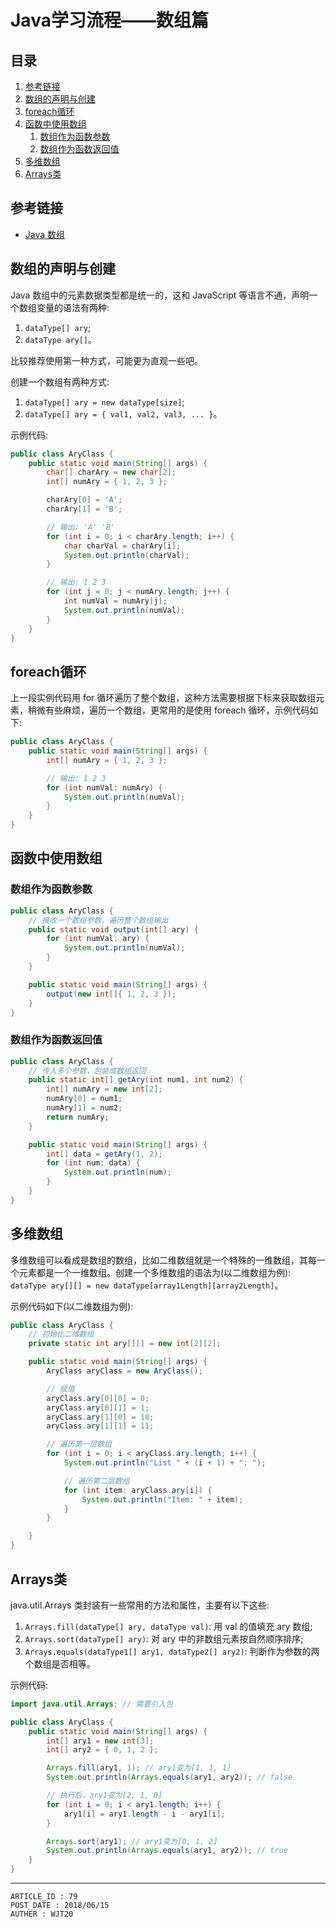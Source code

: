 
# Java学习流程——数组篇 #

## 目录 ##

1. [参考链接](.#href1)
2. [数组的声明与创建](.#href2)
3. [foreach循环](.#href3)
4. [函数中使用数组](.#href4)
    1. [数组作为函数参数](.#href4-1)
    2. [数组作为函数返回值](.#href4-2)
5. [多维数组](.#href5)
6. [Arrays类](.#href6)

## <a name="href1">参考链接</a> ##

- [Java 数组](http://www.runoob.com/java/java-array.html)

## <a name="href2">数组的声明与创建</a> ##

Java 数组中的元素数据类型都是统一的，这和 JavaScript 等语言不通，声明一个数组变量的语法有两种:

1. `dataType[] ary`;
2. `dataType ary[]`。

比较推荐使用第一种方式，可能更为直观一些吧。

创建一个数组有两种方式:

1. `dataType[] ary = new dataType[size]`;
2. `dataType[] ary = { val1, val2, val3, ... }`。

示例代码:

```Java
public class AryClass {
    public static void main(String[] args) {
        char[] charAry = new char[2];
        int[] numAry = { 1, 2, 3 };

        charAry[0] = 'A';
        charAry[1] = 'B';

        // 输出: 'A' 'B'
        for (int i = 0; i < charAry.length; i++) {
            char charVal = charAry[i];
            System.out.println(charVal);
        }

        // 输出: 1 2 3
        for (int j = 0; j < numAry.length; j++) {
            int numVal = numAry[j];
            System.out.println(numVal);
        }
    }
}
```

## <a name="href3">foreach循环</a> ##

上一段实例代码用 for 循环遍历了整个数组，这种方法需要根据下标来获取数组元素，稍微有些麻烦，遍历一个数组，更常用的是使用 foreach 循环，示例代码如下:

```Java
public class AryClass {
    public static void main(String[] args) {
        int[] numAry = { 1, 2, 3 };

        // 输出: 1 2 3
        for (int numVal: numAry) {
            System.out.println(numVal);
        }
    }
}
```

## <a name="href4">函数中使用数组</a> ##

### <a name="href4-1">数组作为函数参数</a> ###

```Java
public class AryClass {
    // 接收一个数组参数，遍历整个数组输出
    public static void output(int[] ary) {
        for (int numVal: ary) {
            System.out.println(numVal);
        }
    }

    public static void main(String[] args) {
        output(new int[]{ 1, 2, 3 });
    }
}
```

### <a name="href4-2">数组作为函数返回值</a> ###

```Java
public class AryClass {
    // 传入多个参数，包装成数组返回
    public static int[] getAry(int num1, int num2) {
        int[] numAry = new int[2];
        numAry[0] = num1;
        numAry[1] = num2;
        return numAry;
    }

    public static void main(String[] args) {
        int[] data = getAry(1, 2);
        for (int num: data) {
            System.out.println(num);
        }
    }
}
```

## <a name="href5">多维数组</a> ##

多维数组可以看成是数组的数组，比如二维数组就是一个特殊的一维数组，其每一个元素都是一个一维数组。创建一个多维数组的语法为(以二维数组为例): `dataType ary[][] = new dataType[array1Length][array2Length]`。

示例代码如下(以二维数组为例):

```Java
public class AryClass {
    // 初始化二维数组
    private static int ary[][] = new int[2][2];

    public static void main(String[] args) {
        AryClass aryClass = new AryClass();

        // 赋值
        aryClass.ary[0][0] = 0;
        aryClass.ary[0][1] = 1;
        aryClass.ary[1][0] = 10;
        aryClass.ary[1][1] = 11;

        // 遍历第一层数组
        for (int i = 0; i < aryClass.ary.length; i++) {
            System.out.println("List " + (i + 1) + ": ");

            // 遍历第二层数组
            for (int item: aryClass.ary[i]) {
                System.out.println("Item: " + item);
            }
        }

    }
}
```

## <a name="href6">Arrays类</a> ##

java.util.Arrays 类封装有一些常用的方法和属性，主要有以下这些:

1. `Arrays.fill(dataType[] ary, dataType val)`: 用 val 的值填充 ary 数组;
2. `Arrays.sort(dataType[] ary)`: 对 ary 中的非数组元素按自然顺序排序;
3. `Arrays.equals(dataType1[] ary1, dataType2[] ary2)`: 判断作为参数的两个数组是否相等。

示例代码:

```Java
import java.util.Arrays; // 需要引入包

public class AryClass {
    public static void main(String[] args) {
        int[] ary1 = new int[3];
        int[] ary2 = { 0, 1, 2 };

        Arrays.fill(ary1, 1); // ary1变为[1, 1, 1]
        System.out.println(Arrays.equals(ary1, ary2)); // false

        // 执行后，ary1变为[2, 1, 0]
        for (int i = 0; i < ary1.length; i++) {
            ary1[i] = ary1.length - i - ary1[i];
        }

        Arrays.sort(ary1); // ary1变为[0, 1, 2]
        System.out.println(Arrays.equals(ary1, ary2)); // true
    }
}
```

---

```
ARTICLE_ID : 79
POST_DATE : 2018/06/15
AUTHER : WJT20
```
